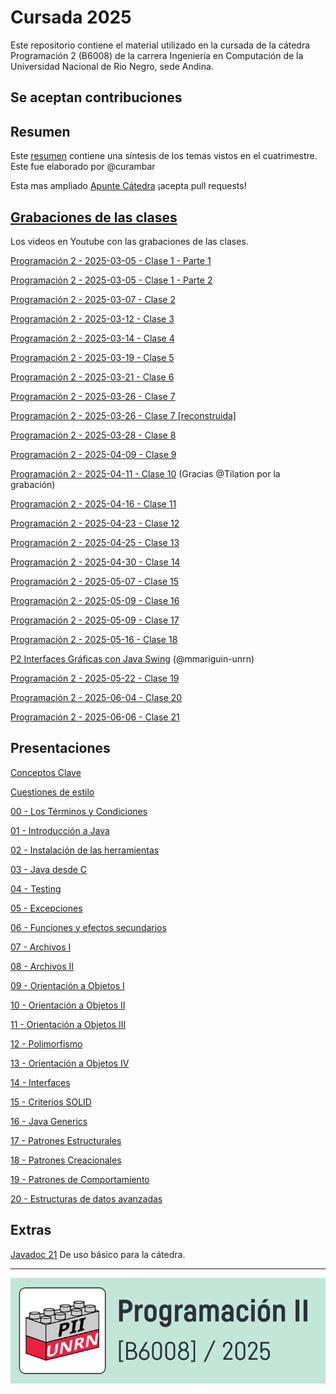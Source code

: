 # Cursada 2025

Este repositorio contiene el material utilizado en la cursada 
de la cátedra Programación 2 (B6008) de la carrera Ingeniería 
en Computación de la Universidad Nacional de Rio Negro, sede 
Andina.

## Se aceptan contribuciones

## Resumen
Este [resumen](Resumen.md) contiene una síntesis de los temas vistos en el cuatrimestre. Este fue elaborado por @curambar

Esta mas ampliado [Apunte Cátedra](https://github.com/INGCOM-UNRN-PII/apunte_catedra) ¡acepta pull requests!

## [Grabaciones de las clases](https://www.youtube.com/playlist?list=PLnCeTGruNF6mveEBpfF2vXorYLLMAN9f7)
Los videos en Youtube con las grabaciones de las clases.

[Programación 2 - 2025-03-05 - Clase 1 - Parte 1](https://www.youtube.com/watch?v=EQzMAG5-fBw)

[⁣Programación 2 - 2025-03-05 - Clase 1 - Parte 2](https://www.youtube.com/watch?v=ENTVysgwGYk)

[⁣Programación 2 - 2025-03-07 - Clase 2](https://www.youtube.com/watch?v=sQpqt36upG8)

[⁣Programación 2 - 2025-03-12 - Clase 3](https://www.youtube.com/watch?v=9p0LgU349uI)

[Programación 2 - 2025-03-14 - Clase 4](https://www.youtube.com/watch?v=CWMfC-v1wXs)

[Programación 2 - 2025-03-19 - Clase 5](https://www.youtube.com/watch?v=CEGXIUrvLy8)

[Programación 2 - 2025-03-21 - Clase 6](https://www.youtube.com/watch?v=eWl86aV-vD4)

[Programación 2 - 2025-03-26 - Clase 7](https://www.youtube.com/watch?v=dBYd6p5dR9o)

[Programación 2 - 2025-03-26 - Clase 7 [reconstruida]](https://www.youtube.com/watch?v=AnWf5kVOVL0)

[Programación 2 - 2025-03-28 - Clase 8](https://www.youtube.com/watch?v=zfapA_jCZys)

[Programación 2 - 2025-04-09 - Clase 9](https://www.youtube.com/watch?v=fXg7dTV-N6U)

[Programación 2 - 2025-04-11 - Clase 10](https://www.youtube.com/watch?v=RobomvbQ8ys) (Gracias @Tilation por la grabación)

[Programación 2 - 2025-04-16 - Clase 11](https://www.youtube.com/watch?v=s-BwintBqAk)

[Programación 2 - 2025-04-23 - Clase 12](https://www.youtube.com/watch?v=idFL0BhsvAw)

[Programación 2 - 2025-04-25 - Clase 13](https://www.youtube.com/watch?v=QLCyS-a52pg)

[Programación 2 - 2025-04-30 - Clase 14](https://www.youtube.com/watch?v=zq9zbI-ZFFc)

[Programación 2 - 2025-05-07 - Clase 15](https://www.youtube.com/watch?v=SbnvbS8rJe0)

[Programación 2 - 2025-05-09 - Clase 16](https://www.youtube.com/watch?v=qkB3zwL0PI0)

[Programación 2 - 2025-05-09 - Clase 17](https://www.youtube.com/watch?v=VtYqQUYD8Fo)

[Programación 2 - 2025-05-16 - Clase 18](https://www.youtube.com/watch?v=FoohZkw2CgA)

[P2 Interfaces Gráficas con Java Swing](https://www.youtube.com/watch?v=arQEORtEKG4) (@mmariguin-unrn)

[Programación 2 - 2025-05-22 - Clase 19](https://www.youtube.com/watch?v=u4ggnt6hebw)

[Programación 2 - 2025-06-04 - Clase 20](https://www.youtube.com/watch?v=ehoAH4JjR3Q)

[Programación 2 - 2025-06-06 - Clase 21](https://www.youtube.com/watch?v=ZQxsBZ83Fug)

## Presentaciones



[Conceptos Clave](presentaciones/P2_0A_-_Conceptos_clave.pdf)

[Cuestiones de estilo](presentaciones/P2_0B_-_Cuestiones_de_estilo.pdf)

[00 - Los Términos y Condiciones](presentaciones/P2_00_-_Terminos_y_Condiciones.pdf)

[01 - Introducción a Java](presentaciones/P2_01_-_Introduccion_a_Java.pdf)

[02 - Instalación de las herramientas](presentaciones/P2_02_-_primeros_pasos.pdf)

[03 - Java desde C](presentaciones/P2_03_-_Java_I.pdf)

[04 - Testing](presentaciones/P2_04_-_Testing.pdf)

[05 - Excepciones](presentaciones/P2_05_-_Excepciones.pdf)

[06 - Funciones y efectos secundarios](presentaciones/P2_06_-_Funciones_y_efectos_secundarios.pdf)

[07 - Archivos I](presentaciones/P2_07_-_Archivos.pdf)

[08 - Archivos II](presentaciones/P2_08_-_Archivos_II.pdf)

[09 - Orientación a Objetos I](presentaciones/P2_09_-_OOP_1.pdf)

[10 - Orientación a Objetos II](presentaciones/P2_10_-_OOP_2.pdf)

[11 - Orientación a Objetos III](presentaciones/P2_11_-_OOP_3.pdf)

[12 - Polimorfismo](presentaciones/P2_12_-_Polimorfismo.pdf)

[13 - Orientación a Objetos IV](presentaciones/P2_13_-_OOP_4.pdf)

[14 - Interfaces](presentaciones/P2_14_-_Interfaces.pdf)

[15 - Criterios SOLID](presentaciones/P2_15_-_Criterios_SOLID.pdf)

[16 - Java Generics](presentaciones/P2_16_-_Java_Generics.pdf)

[17 - Patrones Estructurales](presentaciones/P2_17_-_Patrones_I.pdf)

[18 - Patrones Creacionales](presentaciones/P2_18_-_Patrones_II.pdf)

[19 - Patrones de Comportamiento](presentaciones/P2_19_-_Patrones_III.pdf)

[20 - Estructuras de datos avanzadas](presentaciones/P2_20_-_Estructuras_avanzadas.pdf)



## Extras

[Javadoc 21](https://docs.oracle.com/en/java/javase/21/docs/api/index.html)
De uso básico para la cátedra.

---

![La cursada 2025](P2_2025.png "La cursada 2025")